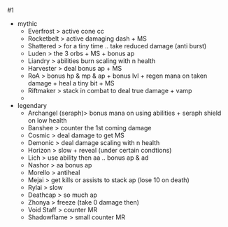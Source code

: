 #1
- mythic
	- Everfrost > active cone cc 
	- Rocketbelt > active damaging dash + MS
	- Shattered > for a tiny time .. take reduced damage (anti burst)
	- Luden > the 3 orbs + MS + bonus ap
	- Liandry > abilities burn scaling with n health
	- Harvester > deal bonus ap + MS
	- RoA > bonus hp & mp & ap + bonus lvl + regen mana on taken damage + heal a tiny bit + MS
	- Riftmaker > stack in combat to deal true damage + vamp
	- 
- legendary
	- Archangel (seraph)> bonus mana on using abilities + seraph shield on low health
	- Banshee > counter the 1st coming damage
	- Cosmic > deal damage to get MS
	- Demonic > deal damage scaling with n health
	- Horizon > slow + reveal (under certain condtions)
	- Lich > use ability then aa .. bonus ap & ad
	- Nashor > aa bonus ap
	- Morello > antiheal
	- Mejai > get kills or assists to stack ap (lose 10 on death)
	- Rylai > slow
	- Deathcap > so much ap
	- Zhonya > freeze (take 0 damage then)
	- Void Staff > counter MR
	- Shadowflame > small counter MR